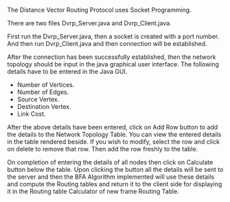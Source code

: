 The Distance Vector Routing Protocol uses Socket Programming. 

There are two files Dvrp_Server.java and Dvrp_Client.java. 

First run the Dvrp_Server.java, then a socket is created with a port number. And then run Dvrp_Client.java and then connection will be established.

After the connection has been successfully established, then the network topology should be input in the java graphical user interface. The following details have to be entered in the Java GUI.

- Number of Vertices.
-	Number of Edges.
-	Source Vertex.
-	Destination Vertex.
-	Link Cost.

After the above details have been entered, click on Add Row button to add the details to the Network Topology Table. 
You can view the entered details in the table rendered beside. If you wish to modify, select the row and click on delete to remove that row. Then add the row freshly to the table. 

On completion of entering the details of all nodes then click on Calculate button below the table. Upon clicking the button all the details will be sent to the server and then the BFA Algorithm implemented will use these details and compute the Routing tables and return it to the client side for displaying it in the Routing table Calculator of new frame Routing Table.
